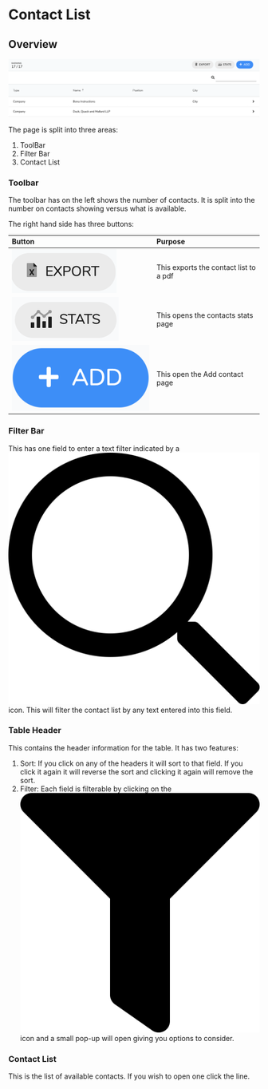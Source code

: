 # Contact List

## Overview

![](../../.gitbook/assets/screenshot-2020-06-08-at-12.44.02.png)

The page is split into three areas:

1. ToolBar
2. Filter Bar
3. Contact List

### Toolbar

The toolbar has on the left shows the number of contacts. It is split into the number on contacts showing versus what is available.

The right hand side has three buttons:

| Button | Purpose |
| :--- | :--- |
| ![](../../.gitbook/assets/screenshot-2020-06-08-at-12.55.54.png)  | This exports the contact list to a pdf |
| ![](../../.gitbook/assets/screenshot-2020-02-01-at-15.28.40.png)  | This opens the contacts stats page |
| ![](../../.gitbook/assets/docs_add01.png)  | This open the Add contact page |

### Filter Bar

This has one field to enter a text filter indicated by a ![](../../.gitbook/assets/search.svg) icon. This will filter the contact list by any text entered into this field.

### Table Header

This contains the header information for the table. It has two features:

1. Sort: If you click on any of the headers it will sort to that field. If you click it again it will reverse the sort and clicking it again will remove the sort.
2. Filter: Each field is filterable by clicking on the ![](../../.gitbook/assets/filter.svg) icon and a small pop-up will open giving you options to consider.

### Contact List

This is the list of available contacts. If you wish to open one click the line.



